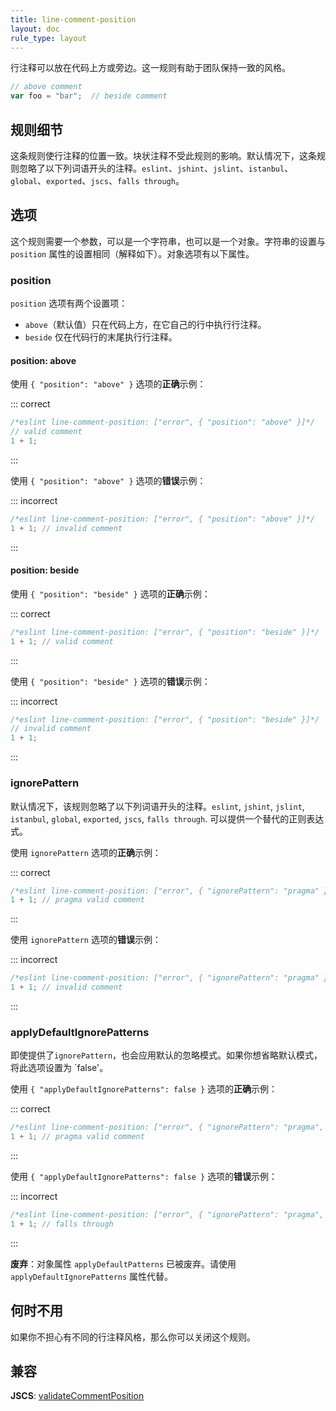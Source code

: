 ```yaml
---
title: line-comment-position
layout: doc
rule_type: layout
---
```


行注释可以放在代码上方或旁边。这一规则有助于团队保持一致的风格。

```js
// above comment
var foo = "bar";  // beside comment
```

## 规则细节

这条规则使行注释的位置一致。块状注释不受此规则的影响。默认情况下，这条规则忽略了以下列词语开头的注释。`eslint`、`jshint`、`jslint`、`istanbul`、`global`、`exported`、`jscs`、`falls through`。

## 选项

这个规则需要一个参数，可以是一个字符串，也可以是一个对象。字符串的设置与 `position` 属性的设置相同（解释如下）。对象选项有以下属性。

### position

`position` 选项有两个设置项：

* `above`（默认值）只在代码上方，在它自己的行中执行行注释。
* `beside` 仅在代码行的末尾执行行注释。

#### position: above

使用 `{ "position": "above" }` 选项的**正确**示例：

::: correct

```js
/*eslint line-comment-position: ["error", { "position": "above" }]*/
// valid comment
1 + 1;
```

:::

使用 `{ "position": "above" }` 选项的**错误**示例：

::: incorrect

```js
/*eslint line-comment-position: ["error", { "position": "above" }]*/
1 + 1; // invalid comment
```

:::

#### position: beside

使用 `{ "position": "beside" }` 选项的**正确**示例：

::: correct

```js
/*eslint line-comment-position: ["error", { "position": "beside" }]*/
1 + 1; // valid comment
```

:::

使用 `{ "position": "beside" }` 选项的**错误**示例：

::: incorrect

```js
/*eslint line-comment-position: ["error", { "position": "beside" }]*/
// invalid comment
1 + 1;
```

:::

### ignorePattern

默认情况下，该规则忽略了以下列词语开头的注释。`eslint`, `jshint`, `jslint`, `istanbul`, `global`, `exported`, `jscs`, `falls through`. 可以提供一个替代的正则表达式。

使用 `ignorePattern` 选项的**正确**示例：

::: correct

```js
/*eslint line-comment-position: ["error", { "ignorePattern": "pragma" }]*/
1 + 1; // pragma valid comment
```

:::

使用 `ignorePattern` 选项的**错误**示例：

::: incorrect

```js
/*eslint line-comment-position: ["error", { "ignorePattern": "pragma" }]*/
1 + 1; // invalid comment
```

:::

### applyDefaultIgnorePatterns

即使提供了`ignorePattern`，也会应用默认的忽略模式。如果你想省略默认模式，将此选项设置为 `false'。

使用 `{ "applyDefaultIgnorePatterns": false }` 选项的**正确**示例：

::: correct

```js
/*eslint line-comment-position: ["error", { "ignorePattern": "pragma", "applyDefaultIgnorePatterns": false }]*/
1 + 1; // pragma valid comment
```

:::

使用 `{ "applyDefaultIgnorePatterns": false }` 选项的**错误**示例：

::: incorrect

```js
/*eslint line-comment-position: ["error", { "ignorePattern": "pragma", "applyDefaultIgnorePatterns": false }]*/
1 + 1; // falls through
```

:::

**废弃**：对象属性 `applyDefaultPatterns` 已被废弃。请使用 `applyDefaultIgnorePatterns` 属性代替。

## 何时不用

如果你不担心有不同的行注释风格，那么你可以关闭这个规则。

## 兼容

**JSCS**: [validateCommentPosition](https://jscs-dev.github.io/rule/validateCommentPosition)
